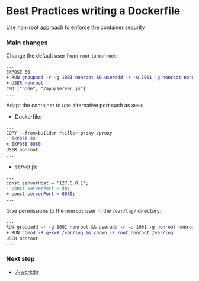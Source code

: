 # Best Practices writing a Dockerfile

Use non-root approach to enforce the container security

### Main changes

Change the default user from `root` to `nonroot`:

```diff
...
EXPOSE 80
+ RUN groupadd -r -g 1001 nonroot && useradd -r -u 1001 -g nonroot nonroot
+ USER nonroot
CMD ["node", "/app/server.js"]
...
```

Adapt the container to use alternative port such as `8080`:

- Dockerfile:

```diff
...
COPY --from=builder /tiller-proxy /proxy
- EXPOSE 80
+ EXPOSE 8080
USER nonroot
...
```

- server.js:

```diff
...
const serverHost = '127.0.0.1';
- const serverPort = 80;
+ const serverPort = 8080;
...
```

Give permissions to the `nonroot` user in the `/var/log/` directory:

```diff
...
RUN groupadd -r -g 1001 nonroot && useradd -r -u 1001 -g nonroot nonroot- EXPOSE 80
+ RUN chmod -R g+rwX /var/log && chown -R root:nonroot /var/log
USER nonroot
...
```

### Next step

- [7-workdir](https://github.com/juan131/dockerfile-best-practices/tree/7-workdir)